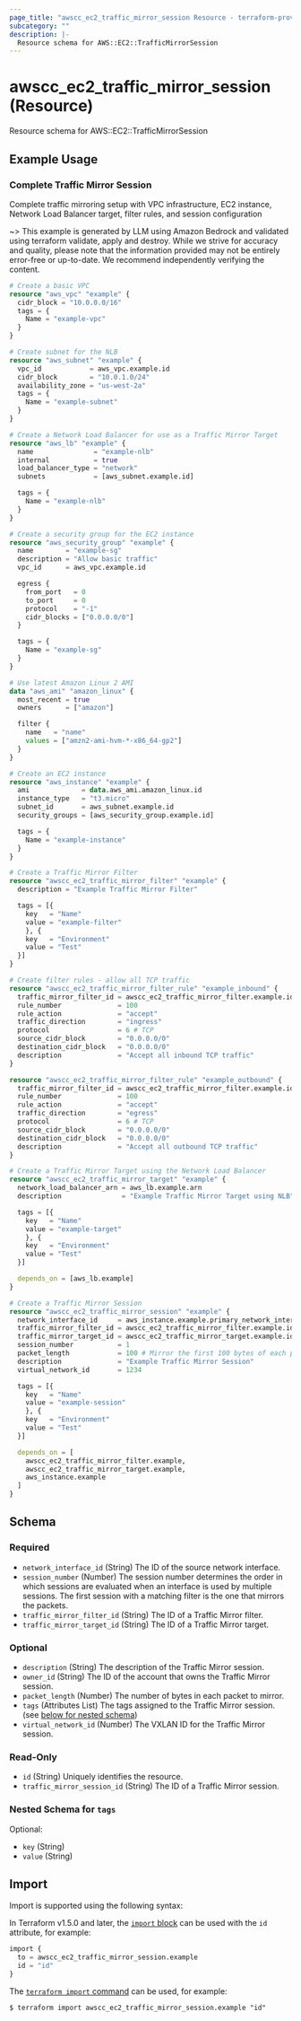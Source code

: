 ```yaml
---
page_title: "awscc_ec2_traffic_mirror_session Resource - terraform-provider-awscc"
subcategory: ""
description: |-
  Resource schema for AWS::EC2::TrafficMirrorSession
---
```


# awscc_ec2_traffic_mirror_session (Resource)

Resource schema for AWS::EC2::TrafficMirrorSession

## Example Usage

### Complete Traffic Mirror Session
Complete traffic mirroring setup with VPC infrastructure, EC2 instance, Network Load Balancer target, filter rules, and session configuration

~> This example is generated by LLM using Amazon Bedrock and validated using terraform validate, apply and destroy. While we strive for accuracy and quality, please note that the information provided may not be entirely error-free or up-to-date. We recommend independently verifying the content.

```terraform
# Create a basic VPC
resource "aws_vpc" "example" {
  cidr_block = "10.0.0.0/16"
  tags = {
    Name = "example-vpc"
  }
}

# Create subnet for the NLB
resource "aws_subnet" "example" {
  vpc_id            = aws_vpc.example.id
  cidr_block        = "10.0.1.0/24"
  availability_zone = "us-west-2a"
  tags = {
    Name = "example-subnet"
  }
}

# Create a Network Load Balancer for use as a Traffic Mirror Target
resource "aws_lb" "example" {
  name               = "example-nlb"
  internal           = true
  load_balancer_type = "network"
  subnets            = [aws_subnet.example.id]

  tags = {
    Name = "example-nlb"
  }
}

# Create a security group for the EC2 instance
resource "aws_security_group" "example" {
  name        = "example-sg"
  description = "Allow basic traffic"
  vpc_id      = aws_vpc.example.id

  egress {
    from_port   = 0
    to_port     = 0
    protocol    = "-1"
    cidr_blocks = ["0.0.0.0/0"]
  }

  tags = {
    Name = "example-sg"
  }
}

# Use latest Amazon Linux 2 AMI
data "aws_ami" "amazon_linux" {
  most_recent = true
  owners      = ["amazon"]

  filter {
    name   = "name"
    values = ["amzn2-ami-hvm-*-x86_64-gp2"]
  }
}

# Create an EC2 instance
resource "aws_instance" "example" {
  ami             = data.aws_ami.amazon_linux.id
  instance_type   = "t3.micro"
  subnet_id       = aws_subnet.example.id
  security_groups = [aws_security_group.example.id]

  tags = {
    Name = "example-instance"
  }
}

# Create a Traffic Mirror Filter
resource "awscc_ec2_traffic_mirror_filter" "example" {
  description = "Example Traffic Mirror Filter"

  tags = [{
    key   = "Name"
    value = "example-filter"
    }, {
    key   = "Environment"
    value = "Test"
  }]
}

# Create filter rules - allow all TCP traffic
resource "awscc_ec2_traffic_mirror_filter_rule" "example_inbound" {
  traffic_mirror_filter_id = awscc_ec2_traffic_mirror_filter.example.id
  rule_number              = 100
  rule_action              = "accept"
  traffic_direction        = "ingress"
  protocol                 = 6 # TCP
  source_cidr_block        = "0.0.0.0/0"
  destination_cidr_block   = "0.0.0.0/0"
  description              = "Accept all inbound TCP traffic"
}

resource "awscc_ec2_traffic_mirror_filter_rule" "example_outbound" {
  traffic_mirror_filter_id = awscc_ec2_traffic_mirror_filter.example.id
  rule_number              = 100
  rule_action              = "accept"
  traffic_direction        = "egress"
  protocol                 = 6 # TCP
  source_cidr_block        = "0.0.0.0/0"
  destination_cidr_block   = "0.0.0.0/0"
  description              = "Accept all outbound TCP traffic"
}

# Create a Traffic Mirror Target using the Network Load Balancer
resource "awscc_ec2_traffic_mirror_target" "example" {
  network_load_balancer_arn = aws_lb.example.arn
  description               = "Example Traffic Mirror Target using NLB"

  tags = [{
    key   = "Name"
    value = "example-target"
    }, {
    key   = "Environment"
    value = "Test"
  }]

  depends_on = [aws_lb.example]
}

# Create a Traffic Mirror Session
resource "awscc_ec2_traffic_mirror_session" "example" {
  network_interface_id     = aws_instance.example.primary_network_interface_id
  traffic_mirror_filter_id = awscc_ec2_traffic_mirror_filter.example.id
  traffic_mirror_target_id = awscc_ec2_traffic_mirror_target.example.id
  session_number           = 1
  packet_length            = 100 # Mirror the first 100 bytes of each packet
  description              = "Example Traffic Mirror Session"
  virtual_network_id       = 1234

  tags = [{
    key   = "Name"
    value = "example-session"
    }, {
    key   = "Environment"
    value = "Test"
  }]

  depends_on = [
    awscc_ec2_traffic_mirror_filter.example,
    awscc_ec2_traffic_mirror_target.example,
    aws_instance.example
  ]
}
```

<!-- schema generated by tfplugindocs -->
## Schema

### Required

- `network_interface_id` (String) The ID of the source network interface.
- `session_number` (Number) The session number determines the order in which sessions are evaluated when an interface is used by multiple sessions. The first session with a matching filter is the one that mirrors the packets.
- `traffic_mirror_filter_id` (String) The ID of a Traffic Mirror filter.
- `traffic_mirror_target_id` (String) The ID of a Traffic Mirror target.

### Optional

- `description` (String) The description of the Traffic Mirror session.
- `owner_id` (String) The ID of the account that owns the Traffic Mirror session.
- `packet_length` (Number) The number of bytes in each packet to mirror.
- `tags` (Attributes List) The tags assigned to the Traffic Mirror session. (see [below for nested schema](#nestedatt--tags))
- `virtual_network_id` (Number) The VXLAN ID for the Traffic Mirror session.

### Read-Only

- `id` (String) Uniquely identifies the resource.
- `traffic_mirror_session_id` (String) The ID of a Traffic Mirror session.

<a id="nestedatt--tags"></a>
### Nested Schema for `tags`

Optional:

- `key` (String)
- `value` (String)

## Import

Import is supported using the following syntax:

In Terraform v1.5.0 and later, the [`import` block](https://developer.hashicorp.com/terraform/language/import) can be used with the `id` attribute, for example:

```terraform
import {
  to = awscc_ec2_traffic_mirror_session.example
  id = "id"
}
```

The [`terraform import` command](https://developer.hashicorp.com/terraform/cli/commands/import) can be used, for example:

```shell
$ terraform import awscc_ec2_traffic_mirror_session.example "id"
```
